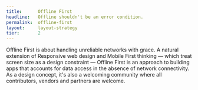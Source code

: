 ```yaml
---
title:      Offline First
headline:   Offline shouldn't be an error condition.
permalink:  offline-first
layout:     layout-strategy
tier:       2
---
```

Offline First is about handling unreliable networks with grace. A natural extension of Responsive web design and Mobile First thinking &mdash; which treat screen size as a design constraint &mdash; Offline First is an approach to building apps that accounts for data access in the absence of network connectivity. As a design concept, it's also a welcoming community where all contributors, vendors and partners are welcome.